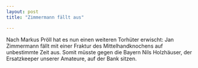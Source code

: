 ```yaml
---
layout: post
title: "Zimmermann fällt aus"

---
```


Nach Markus Pröll hat es nun einen weiteren Torhüter erwischt: Jan Zimmermann fällt mit einer Fraktur des Mittelhandknochens auf unbestimmte Zeit aus. Somit müsste gegen die Bayern Nils Holzhäuser, der Ersatzkeeper unserer Amateure, auf der Bank sitzen.


